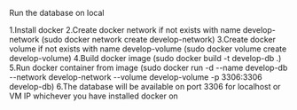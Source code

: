 Run the database on local

1.Install docker
2.Create docker network if not exists with name develop-network (sudo docker network create develop-network)
3.Create docker volume if not exists with name develop-volume (sudo docker volume create develop-volume)
4.Build docker image (sudo docker build -t develop-db .)
5.Run docker container from image (sudo docker run -d --name develop-db --network develop-network --volume develop-volume -p 3306:3306 develop-db)
6.The database will be available on port 3306 for localhost or VM IP whichever you have installed docker on
